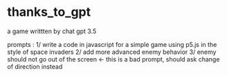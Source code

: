 # thanks_to_gpt

a game writtten by chat gpt 3.5

prompts :
1/ write a code in javascript for a simple game using p5.js in the style of space invaders
2/ add more advanced enemy behavior
3/ enemy should not go out of the screen <- this is a bad prompt, should ask change of direction instead
